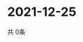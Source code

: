 # 2021-12-25
  共 0条

  <!-- BEGIN -->
  <!-- 最后更新时间Sat Dec 25 2021 00:18:52 GMT+0000 (Coordinated Universal Time) -->
  
  <!-- END -->
  
  